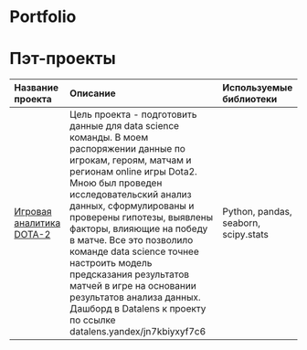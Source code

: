 # Portfolio
# Пэт-проекты
| Название проекта      | Описание               | Используемые библиотеки |
| :------------- |:------------------| :-----|
| [Игровая аналитика DOTA-2](https://github.com/natmerk/Portfolio/blob/main/Dota_2_game_analytics.ipynb)     | Цель проекта - подготовить данные для data science команды. В моем распоряжении данные по игрокам, героям, матчам и регионам online игры Dota2. Мною был проведен исследовательский анализ данных, сформулированы и проверены гипотезы, выявлены факторы, влияющие на победу в матче. Все это позволило команде data science точнее настроить модель предсказания результатов матчей в игре на основании результатов анализа данных. Дашборд в Datalens к проекту по ссылке datalens.yandex/jn7kbiyxyf7c6|Python, pandas, seaborn, scipy.stats|


